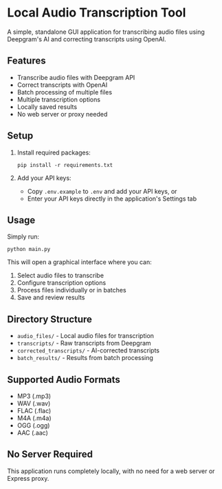 
# Local Audio Transcription Tool

A simple, standalone GUI application for transcribing audio files using Deepgram's AI and correcting transcripts using OpenAI.

## Features

- Transcribe audio files with Deepgram API
- Correct transcripts with OpenAI
- Batch processing of multiple files
- Multiple transcription options
- Locally saved results
- No web server or proxy needed

## Setup

1. Install required packages:
   ```
   pip install -r requirements.txt
   ```

2. Add your API keys:
   - Copy `.env.example` to `.env` and add your API keys, or
   - Enter your API keys directly in the application's Settings tab

## Usage

Simply run:
```
python main.py
```

This will open a graphical interface where you can:
1. Select audio files to transcribe
2. Configure transcription options
3. Process files individually or in batches
4. Save and review results

## Directory Structure

- `audio_files/` - Local audio files for transcription
- `transcripts/` - Raw transcripts from Deepgram
- `corrected_transcripts/` - AI-corrected transcripts
- `batch_results/` - Results from batch processing

## Supported Audio Formats

- MP3 (.mp3)
- WAV (.wav)
- FLAC (.flac)
- M4A (.m4a)
- OGG (.ogg)
- AAC (.aac)

## No Server Required

This application runs completely locally, with no need for a web server or Express proxy.

